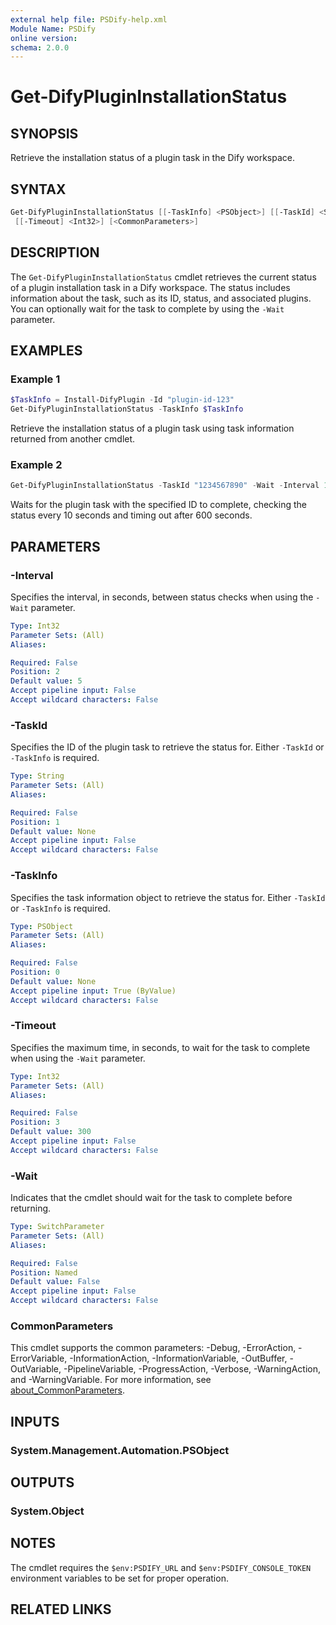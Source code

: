 ```yaml
---
external help file: PSDify-help.xml
Module Name: PSDify
online version:
schema: 2.0.0
---
```


# Get-DifyPluginInstallationStatus

## SYNOPSIS

Retrieve the installation status of a plugin task in the Dify workspace.

## SYNTAX

```powershell
Get-DifyPluginInstallationStatus [[-TaskInfo] <PSObject>] [[-TaskId] <String>] [-Wait] [[-Interval] <Int32>]
 [[-Timeout] <Int32>] [<CommonParameters>]
```

## DESCRIPTION

The `Get-DifyPluginInstallationStatus` cmdlet retrieves the current status of a plugin installation task in a Dify workspace. The status includes information about the task, such as its ID, status, and associated plugins. You can optionally wait for the task to complete by using the `-Wait` parameter.

## EXAMPLES

### Example 1

```powershell
$TaskInfo = Install-DifyPlugin -Id "plugin-id-123"
Get-DifyPluginInstallationStatus -TaskInfo $TaskInfo
```

Retrieve the installation status of a plugin task using task information returned from another cmdlet.

### Example 2

```powershell
Get-DifyPluginInstallationStatus -TaskId "1234567890" -Wait -Interval 10 -Timeout 600
```

Waits for the plugin task with the specified ID to complete, checking the status every 10 seconds and timing out after 600 seconds.

## PARAMETERS

### -Interval

Specifies the interval, in seconds, between status checks when using the `-Wait` parameter.

```yaml
Type: Int32
Parameter Sets: (All)
Aliases:

Required: False
Position: 2
Default value: 5
Accept pipeline input: False
Accept wildcard characters: False
```

### -TaskId

Specifies the ID of the plugin task to retrieve the status for. Either `-TaskId` or `-TaskInfo` is required.

```yaml
Type: String
Parameter Sets: (All)
Aliases:

Required: False
Position: 1
Default value: None
Accept pipeline input: False
Accept wildcard characters: False
```

### -TaskInfo

Specifies the task information object to retrieve the status for. Either `-TaskId` or `-TaskInfo` is required.

```yaml
Type: PSObject
Parameter Sets: (All)
Aliases:

Required: False
Position: 0
Default value: None
Accept pipeline input: True (ByValue)
Accept wildcard characters: False
```

### -Timeout

Specifies the maximum time, in seconds, to wait for the task to complete when using the `-Wait` parameter.

```yaml
Type: Int32
Parameter Sets: (All)
Aliases:

Required: False
Position: 3
Default value: 300
Accept pipeline input: False
Accept wildcard characters: False
```

### -Wait

Indicates that the cmdlet should wait for the task to complete before returning.

```yaml
Type: SwitchParameter
Parameter Sets: (All)
Aliases:

Required: False
Position: Named
Default value: False
Accept pipeline input: False
Accept wildcard characters: False
```

### CommonParameters

This cmdlet supports the common parameters: -Debug, -ErrorAction, -ErrorVariable, -InformationAction, -InformationVariable, -OutBuffer, -OutVariable, -PipelineVariable, -ProgressAction, -Verbose, -WarningAction, and -WarningVariable. For more information, see [about_CommonParameters](http://go.microsoft.com/fwlink/?LinkID=113216).

## INPUTS

### System.Management.Automation.PSObject

## OUTPUTS

### System.Object

## NOTES

The cmdlet requires the `$env:PSDIFY_URL` and `$env:PSDIFY_CONSOLE_TOKEN` environment variables to be set for proper operation.

## RELATED LINKS
